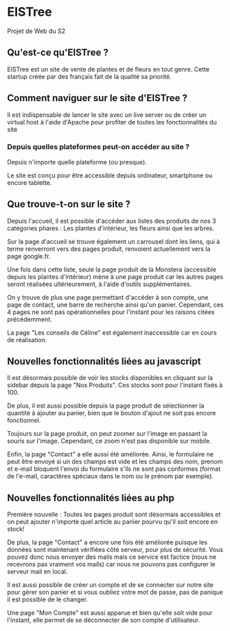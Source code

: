 # EISTree

Projet de Web du S2


## Qu'est-ce qu'EISTree ?

EISTree est un site de vente de plantes et de fleurs en tout genre.
Cette startup créée par des français fait de la qualité sa priorité.


## Comment naviguer sur le site d'EISTree ?

Il est indispensable de lancer le site avec un live server ou de créer un virtual host à l'aide d'Apache pour profiter de toutes les fonctionnalités du site


### Depuis quelles plateformes peut-on accéder au site ?

Depuis n'importe quelle plateforme (ou presque). 

Le site est conçu pour être accessible depuis ordinateur, smartphone ou encore tablette.


## Que trouve-t-on sur le site ?

Depuis l'accueil, il est possible d'accéder aux listes des produits de nos 3 catégories phares : Les plantes d'intérieur, les fleurs ainsi que les arbres.

Sur la page d'accueil se trouve également un carrousel dont les liens, qui à terme renverront vers des pages produit, renvoient actuellement vers la page google.fr.

Une fois dans cette liste, seule la page produit de la Monstera (accessible depuis les plantes d'intérieur) mène à une page produit car les autres pages seront réalisées ultérieurement, à l'aide d'outils supplémentaires.


On y trouve de plus une page permettant d'accéder à son compte, une page de contact, une barre de recherche ainsi qu'un panier. Cependant, ces 4 pages ne sont pas opérationnelles pour l'instant pour les raisons citées précédemment.

La page "Les conseils de Céline" est également inaccessible car en cours de réalisation.


## Nouvelles fonctionnalités liées au javascript

Il est désormais possible de voir les stocks disponibles en cliquant sur la sidebar depuis la page "Nos Produits". Ces stocks sont pour l'instant fixés à 100.

De plus, il est aussi possible depuis la page produit de sélectionner la quantité à ajouter au panier, bien que le bouton d'ajout ne soit pas encore fonctionnel.

Toujours sur la page produit, on peut zoomer sur l'image en passant la souris sur l'image. Cependant, ce zoom n'est pas disponible sur mobile.

Enfin, la page "Contact" a elle aussi été améliorée. Ainsi, le formulaire ne peut être envoyé si un des champs est vide et les champs des nom, prenom et e-mail bloquent l'envoi du formulaire s'ils ne sont pas conformes (format de l'e-mail, caractères spéciaux dans le nom ou le prénom par exemple).


## Nouvelles fonctionnalités liées au php

Première nouvelle : Toutes les pages produit sont désormais accessibles et on peut ajouter n'importe quel article au panier pourvu qu'il soit encore en stock!

De plus, la page "Contact" a encore une fois été améliorée puisque les données sont maintenant vérifiées côté serveur, pour plus de sécurité. Vous pouvez donc nous envoyer des mails mais ce service est factice (nous ne recevrons pas vraiment vos mails) car nous ne pouvons pas configurer le serveur mail en local.

Il est aussi possible de créer un compte et de se connecter sur notre site pour gérer son panier et si vous oubliez votre mot de passe, pas de panique il est possible de le changer.

Une page "Mon Compte" est aussi apparue et bien qu'elle soit vide pour l'instant, elle permet de se déconnecter de son compte d'utilisateur.



